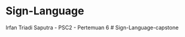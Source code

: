 # Sign-Language
 Irfan Triadi Saputra - PSC2 - Pertemuan 6
#   S i g n - L a n g u a g e - c a p s t o n e  
 
